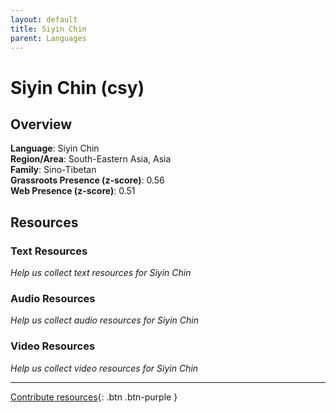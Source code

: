 ```yaml
---
layout: default
title: Siyin Chin
parent: Languages
---
```


# Siyin Chin (csy)

## Overview

**Language**: Siyin Chin  
**Region/Area**: South-Eastern Asia, Asia  
**Family**: Sino-Tibetan  
**Grassroots Presence (z-score)**: 0.56  
**Web Presence (z-score)**: 0.51  

## Resources

### Text Resources
*Help us collect text resources for Siyin Chin*

### Audio Resources
*Help us collect audio resources for Siyin Chin*

### Video Resources
*Help us collect video resources for Siyin Chin*

---

[Contribute resources](https://forms.office.com/e/1SfLJx3u1r){: .btn .btn-purple }
